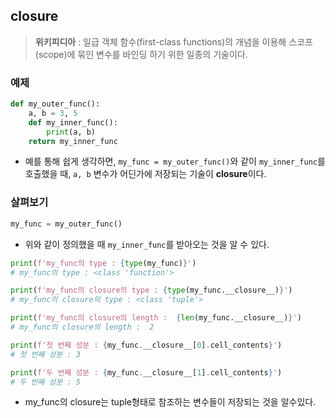 ## closure

> **위키피디아** : 일급 객체 함수(first-class functions)의 개념을 이용해 스코프(scope)에 묶인 변수를 바인딩 하기 위한 일종의 기술이다.

### 예제

```python
def my_outer_func():
    a, b = 3, 5
    def my_inner_func():
        print(a, b)
    return my_inner_func
```

* 예를 통해 쉽게 생각하면, `my_func = my_outer_func()`와 같이 `my_inner_func`를 호출했을 때, `a, b` 변수가 어딘가에 저장되는 기술이 **closure**이다.



### 살펴보기

```python
my_func = my_outer_func()
```

* 위와 같이 정의했을 때 `my_inner_func`를 받아오는 것을 알 수 있다.

```python
print(f'my_func의 type : {type(my_func)}')
# my_func의 type : <class 'function'>

print(f'my_func의 closure의 type : {type(my_func.__closure__)}')
# my_func의 closure의 type : <class 'tuple'>

print(f'my_func의 closure의 length :  {len(my_func.__closure__)}')
# my_func의 closure의 length :  2

print(f'첫 번째 성분 : {my_func.__closure__[0].cell_contents}')
# 첫 번째 성분 : 3

print(f'두 번째 성분 : {my_func.__closure__[1].cell_contents}')
# 두 번째 성분 : 5
```

* my_func의 closure는 tuple형태로 참조하는 변수들이 저장되는 것을 알수있다.

